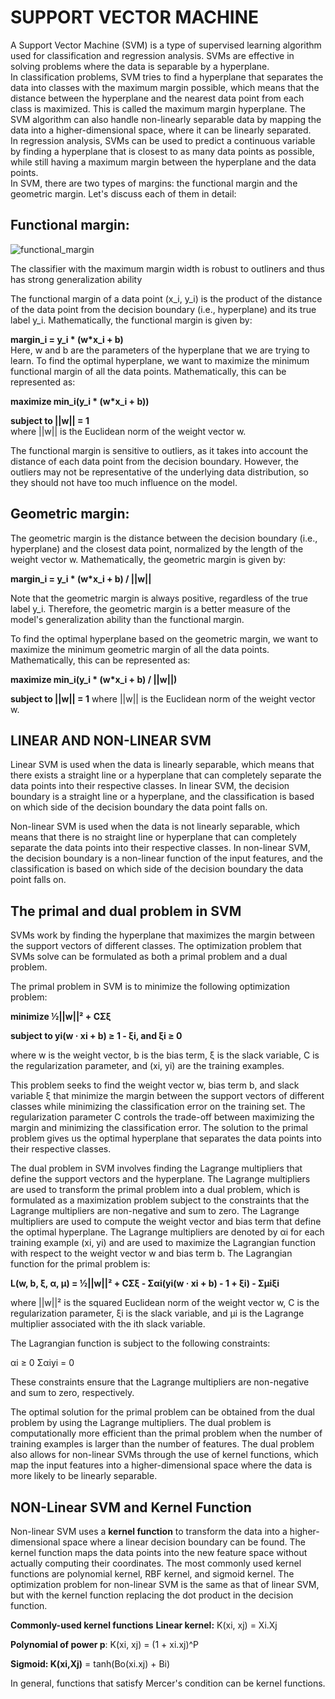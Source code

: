 # SUPPORT VECTOR MACHINE  
A Support Vector Machine (SVM) is a type of supervised learning algorithm used for classification and regression analysis. SVMs are effective in solving problems 
where the data is separable by a hyperplane.  
In classification problems, SVM tries to find a hyperplane that separates the data into classes with the maximum margin possible, which means that the distance between 
the hyperplane and the nearest data point from each class is maximized. This is called the maximum margin hyperplane. The SVM algorithm can also handle non-linearly 
separable data by mapping the data into a higher-dimensional space, where it can be linearly separated.  
In regression analysis, SVMs can be used to predict a continuous variable by finding a hyperplane that is closest to as many data points as possible, while still having
a maximum margin between the hyperplane and the data points.  
In SVM, there are two types of margins: the functional margin and the geometric margin. Let's discuss each of them in detail:

## Functional margin:

![functional_margin](https://user-images.githubusercontent.com/128781536/235594121-1b47f7b0-e9b9-4131-b8e3-191a51643a44.png)
 
The classifier with the maximum margin width is robust to outliners and thus has strong generalization ability

The functional margin of a data point (x_i, y_i) is the product of the distance of the data point from the decision boundary (i.e., hyperplane) and its true label y_i. 
Mathematically, the functional margin is given by:  

**margin_i = y_i * (w*x_i + b)**  
Here, w and b are the parameters of the hyperplane that we are trying to learn.
To find the optimal hyperplane, we want to maximize the minimum functional margin of all the data points. Mathematically, this can be represented as:  

**maximize min_i(y_i * (w*x_i + b))**   

**subject to ||w|| = 1**  
where ||w|| is the Euclidean norm of the weight vector w.

The functional margin is sensitive to outliers, as it takes into account the distance of each data point from the decision boundary. However, the outliers may 
not be representative of the underlying data distribution, so they should not have too much influence on the model.  

## Geometric margin:

The geometric margin is the distance between the decision boundary (i.e., hyperplane) and the closest data point, normalized by the length of the weight vector w. 
Mathematically, the geometric margin is given by:  

**margin_i = y_i * (w*x_i + b) / ||w||**

Note that the geometric margin is always positive, regardless of the true label y_i. Therefore, the geometric margin is a better measure of the model's generalization
ability than the functional margin.  

To find the optimal hyperplane based on the geometric margin, we want to maximize the minimum geometric margin of all the data points. Mathematically, this can be 
represented as:  

**maximize min_i(y_i * (w*x_i + b) / ||w||)**

**subject to ||w|| = 1**
where ||w|| is the Euclidean norm of the weight vector w.

## LINEAR AND NON-LINEAR SVM

Linear SVM is used when the data is linearly separable, which means that there exists a straight line or a hyperplane that can completely separate the data points into their respective classes. In linear SVM, the decision boundary is a straight line or a hyperplane, and the classification is based on which side of the decision boundary the data point falls on.

Non-linear SVM is used when the data is not linearly separable, which means that there is no straight line or hyperplane that can completely separate the data points into their respective classes. In non-linear SVM, the decision boundary is a non-linear function of the input features, and the classification is based on which side of the decision boundary the data point falls on.  

## The primal and dual problem in SVM  

SVMs work by finding the hyperplane that maximizes the margin between the support vectors of different classes. The optimization problem that SVMs solve can be formulated as both a primal problem and a dual problem.

The primal problem in SVM is to minimize the following optimization problem:

**minimize ½||w||² + CΣξ**

**subject to yi(w · xi + b) ≥ 1 - ξi, and ξi ≥ 0**

where w is the weight vector, b is the bias term, ξ is the slack variable, C is the regularization parameter, and (xi, yi) are the training examples.

This problem seeks to find the weight vector w, bias term b, and slack variable ξ that minimize the margin between the support vectors of different classes while minimizing the classification error on the training set. The regularization parameter C controls the trade-off between maximizing the margin and minimizing the classification error. The solution to the primal problem gives us the optimal hyperplane that separates the data points into their respective classes.

The dual problem in SVM involves finding the Lagrange multipliers that define the support vectors and the hyperplane. The Lagrange multipliers are used to transform the primal problem into a dual problem, which is formulated as a maximization problem subject to the constraints that the Lagrange multipliers are non-negative and sum to zero. The Lagrange multipliers are used to compute the weight vector and bias term that define the optimal hyperplane.
The Lagrange multipliers are denoted by αi for each training example (xi, yi) and are used to maximize the Lagrangian function with respect to the weight vector w and bias term b. The Lagrangian function for the primal problem is:

**L(w, b, ξ, α, μ) = ½||w||² + CΣξ - Σαi(yi(w · xi + b) - 1 + ξi) - Σμiξi**

where ||w||² is the squared Euclidean norm of the weight vector w, C is the regularization parameter, ξi is the slack variable, and μi is the Lagrange multiplier associated with the ith slack variable.

The Lagrangian function is subject to the following constraints:

αi ≥ 0
Σαiyi = 0

These constraints ensure that the Lagrange multipliers are non-negative and sum to zero, respectively.

The optimal solution for the primal problem can be obtained from the dual problem by using the Lagrange multipliers. The dual problem is computationally more efficient than the primal problem when the number of training examples is larger than the number of features. The dual problem also allows for non-linear SVMs through the use of kernel functions, which map the input features into a higher-dimensional space where the data is more likely to be linearly separable.  

##   NON-Linear SVM and Kernel Function  
 Non-linear SVM uses a **kernel function** to transform the data into a higher-dimensional space where a linear decision boundary can be found. The kernel function maps the data points into the new feature space without actually computing their coordinates. The most commonly used kernel functions are polynomial kernel, RBF kernel, and sigmoid kernel. The optimization problem for non-linear SVM is the same as that of linear SVM, but with the kernel function replacing the dot product in the decision function.
 
 **Commonly-used kernel functions**
 **Linear kernel:** K(xi, xj) = Xi.Xj

 **Polynomial of power p**: K(xi, xj) = (1 + xi.xj)^P

 **Sigmoid: K(xi,Xj)** = tanh(Bo(xi.xj) + Bi)

In general, functions that satisfy Mercer's condition can be kernel functions.


